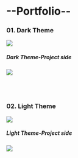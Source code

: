# --Portfolio--

<H3>01. Dark Theme</H3>
<img src="assets/Readme/Dark-Theme.png">
<H5>Dark Theme-Project side</H5>
<img src="assets/Readme/Dark-theme-see more-Projects.png">

<br><br>
<H3>02. Light Theme</H3>
<img src="assets/Readme/Light-theme.png">
<H5>Light Theme-Project side</H5>
<img src="assets/Readme/Light-theme-see more-Projects.png">
